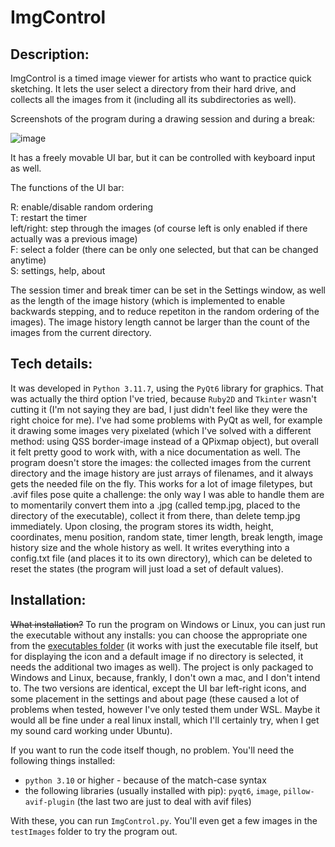 # ImgControl

## Description:
ImgControl is a timed image viewer for artists who want to practice quick sketching.
It lets the user select a directory from their hard drive, and collects all the images from it (including all its subdirectories as well).

Screenshots of the program during a drawing session and during a break:

![image](https://github.com/SilverCrimson/imgcontrol/assets/67794509/d79452ce-094a-4364-8333-dafbf9929c38)

It has a freely movable UI bar, but it can be controlled with keyboard input as well.

The functions of the UI bar:

R: enable/disable random ordering  
T: restart the timer  
left/right: step through the images (of course left is only enabled if there actually was a previous image)  
F: select a folder (there can be only one selected, but that can be changed anytime)  
S: settings, help, about

The session timer and break timer can be set in the Settings window, as well as the length of the image history (which is implemented to enable backwards stepping, and to reduce repetiton in the random ordering of the images). The image history length cannot be larger than the count of the images from the current directory.


## Tech details:
It was developed in `Python 3.11.7`, using the `PyQt6` library for graphics. That was actually the third option I've tried, because `Ruby2D` and `Tkinter` wasn't cutting it (I'm not saying they are bad, I just didn't feel like they were the right choice for me). I've had some problems with PyQt as well, for example it drawing some images very pixelated (which I've solved with a different method: using QSS border-image instead of a QPixmap object), but overall it felt pretty good to work with, with a nice documentation as well.
The program doesn't store the images: the collected images from the current directory and the image history are just arrays of filenames, and it always gets the needed file on the fly. This works for a lot of image filetypes, but .avif files pose quite a challenge: the only way I was able to handle them are to momentarily convert them into a .jpg (called temp.jpg, placed to the directory of the executable), collect it from there, than delete temp.jpg immediately.
Upon closing, the program stores its width, height, coordinates, menu position, random state, timer length, break length, image history size and the whole history as well. It writes everything into a config.txt file (and places it to its own directory), which can be deleted to reset the states (the program will just load a set of default values).


## Installation:
~~What installation?~~ To run the program on Windows or Linux, you can just run the executable without any installs: you can choose the appropriate one from the [executables folder](https://github.com/SilverCrimson/imgcontrol/tree/main/executables) (it works with just the executable file itself, but for displaying the icon and a default image if no directory is selected, it needs the additional two images as well). The project is only packaged to Windows and Linux, because, frankly, I don't own a mac, and I don't intend to. The two versions are identical, except the UI bar left-right icons, and some placement in the settings and about page (these caused a lot of problems when tested, however I've only tested them under WSL. Maybe it would all be fine under a real linux install, which I'll certainly try, when I get my sound card working under Ubuntu).

If you want to run the code itself though, no problem. You'll need the following things installed:
- `python 3.10` or higher - because of the match-case syntax
- the following libraries (usually installed with pip): `pyqt6`, `image`, `pillow-avif-plugin` (the last two are just to deal with avif files)
  
With these, you can run `ImgControl.py`. You'll even get a few images in the `testImages` folder to try the program out.
